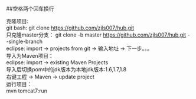﻿##空格两个回车换行

克隆项目:  
	git bash: git clone https://github.com/zjls007/hub.git  
        只克隆master分支： git clone -b master https://github.com/zjls007/hub.git --single-branch   
	eclipse: import -> projects from git -> 输入地址 -> 下一步。。。  
导入为Maven项目：  
    eclipse: import -> existing Maven Projects  
	导入后切换pom中的jdk版本为本地jdk版本:1.6,1.7,1.8  
	右键工程 -> Maven -> update project  
运行项目：  
    mvn tomcat7:run  
